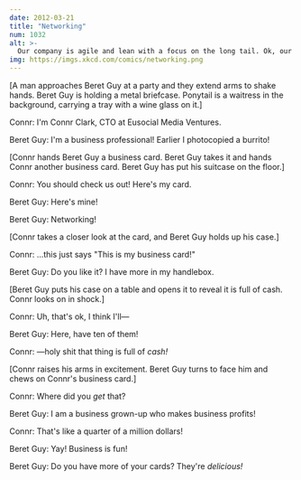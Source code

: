 ```yaml
---
date: 2012-03-21
title: "Networking"
num: 1032
alt: >-
  Our company is agile and lean with a focus on the long tail. Ok, our company is actually a polecat I found in my backyard.
img: https://imgs.xkcd.com/comics/networking.png
---
```

[A man approaches Beret Guy at a party and they extend arms to shake hands. Beret Guy is holding a metal briefcase. Ponytail is a waitress in the background, carrying a tray with a wine glass on it.]

Connr: I'm Connr Clark, CTO at Eusocial Media Ventures.

Beret Guy: I'm a business professional! Earlier I photocopied a burrito!

[Connr hands Beret Guy a business card. Beret Guy takes it and hands Connr another business card. Beret Guy has put his suitcase on the floor.]

Connr: You should check us out! Here's my card.

Beret Guy: Here's mine!

Beret Guy: Networking!

[Connr takes a closer look at the card, and Beret Guy holds up his case.]

Connr: ...this just says "This is my business card!"

Beret Guy: Do you like it? I have more in my handlebox.

[Beret Guy puts his case on a table and opens it to reveal it is full of cash. Connr looks on in shock.]

Connr: Uh, that's ok, I think I'll—

Beret Guy: Here, have ten of them!

Connr: —holy shit that thing is full of *cash!*

[Connr raises his arms in excitement. Beret Guy turns to face him and chews on Connr's business card.]

Connr: Where did you *get* that?

Beret Guy: I am a business grown-up who makes business profits!

Connr: That's like a quarter of a million dollars!

Beret Guy: Yay! Business is fun!

Beret Guy: Do you have more of your cards? They're *delicious!*